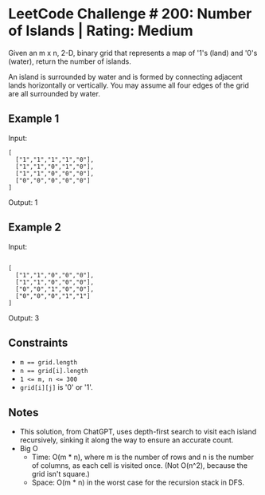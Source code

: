 # LeetCode Challenge # 200: Number of Islands | Rating: Medium

Given an m x n, 2-D, binary grid that represents a map of '1's (land) and '0's (water), return the number of islands.

An island is surrounded by water and is formed by connecting adjacent lands horizontally or vertically. You may assume all four edges of the grid are all surrounded by water.

## Example 1

Input:

```text
[
  ["1","1","1","1","0"],
  ["1","1","0","1","0"],
  ["1","1","0","0","0"],
  ["0","0","0","0","0"]
]
```

Output: 1

## Example 2

Input:

```text

[
  ["1","1","0","0","0"],
  ["1","1","0","0","0"],
  ["0","0","1","0","0"],
  ["0","0","0","1","1"]
]
```

Output: 3

## Constraints

- `m == grid.length`
- `n == grid[i].length`
- `1 <= m, n <= 300`
- `grid[i][j]` is '0' or '1'.

## Notes

- This solution, from ChatGPT, uses depth-first search to visit each island recursively, sinking it along the way to ensure an accurate count. 
- Big O
  - Time: O(m * n), where m is the number of rows and n is the number of columns, as each cell is visited once. (Not O(n^2), because the grid isn't square.)
  - Space: O(m * n) in the worst case for the recursion stack in DFS.
